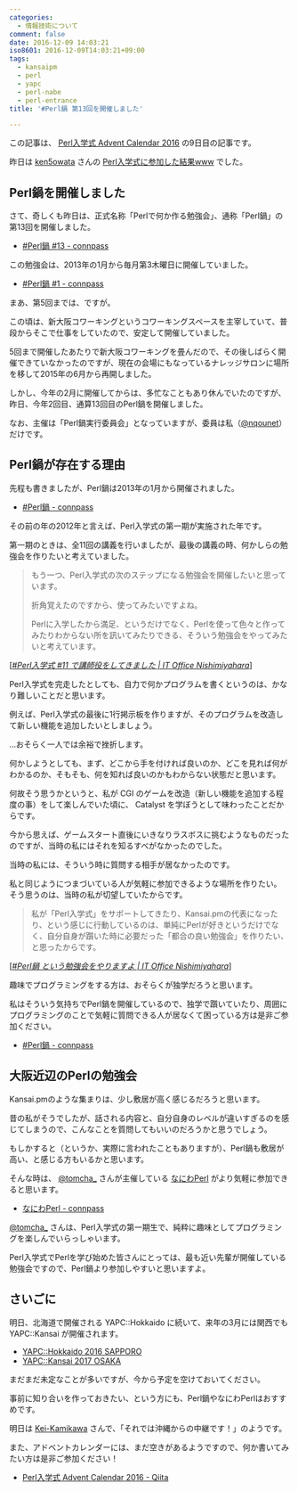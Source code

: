 ```yaml
---
categories:
  - 情報技術について
comment: false
date: 2016-12-09 14:03:21
iso8601: 2016-12-09T14:03:21+09:00
tags:
  - kansaipm
  - perl
  - yapc
  - perl-nabe
  - perl-entrance
title: '#Perl鍋 第13回を開催しました'

---
```


この記事は、 <a href="https://qiita.com/advent-calendar/2016/perl-entrance">Perl入学式 Advent Calendar 2016</a> の9日目の記事です。

昨日は <a href="https://qiita.com/ken5owata">ken5owata</a> さんの <a href="http://ken5owata.hatenablog.com/entry/2016/12/08/012211">Perl入学式に参加した結果www</a>  でした。

<h2>Perl鍋を開催しました</h2>

さて、奇しくも昨日は、正式名称「Perlで何か作る勉強会」、通称「Perl鍋」の第13回を開催しました。

<ul>
<li><a href="https://perlnabe.connpass.com/event/46689/">#Perl鍋 #13 - connpass</a></li>
</ul>

この勉強会は、2013年の1月から毎月第3木曜日に開催していました。

<ul>
<li><a href="https://perlnabe.connpass.com/event/1613/">#Perl鍋 #1 - connpass</a></li>
</ul>

まあ、第5回までは、ですが。

この頃は、新大阪コワーキングというコワーキングスペースを主宰していて、普段からそこで仕事をしていたので、安定して開催していました。

5回まで開催したあたりで新大阪コワーキングを畳んだので、その後しばらく開催できていなかったのですが、現在の会場にもなっているナレッジサロンに場所を移して2015年の6月から再開しました。

しかし、今年の2月に開催してからは、多忙なこともあり休んでいたのですが、昨日、今年2回目、通算13回目のPerl鍋を開催しました。

なお、主催は「Perl鍋実行委員会」となっていますが、委員は私（<a href="https://twitter.com/nqounet">@nqounet</a>）だけです。

<h2>Perl鍋が存在する理由</h2>

先程も書きましたが、Perl鍋は2013年の1月から開催されました。

<ul>
<li><a href="https://perlnabe.connpass.com/">#Perl鍋 - connpass</a></li>
</ul>

その前の年の2012年と言えば、Perl入学式の第一期が実施された年です。

第一期のときは、全11回の講義を行いましたが、最後の講義の時、何かしらの勉強会を作りたいと考えていました。

<blockquote cite="https://www.nqou.net/2012/12/18/143300" title="#Perl入学式 #11 で講師役をしてきました | IT Office Nishimiyahara" class="blockquote">もう一つ、Perl入学式の次のステップになる勉強会を開催したいと思っています。

折角覚えたのですから、使ってみたいですよね。

Perlに入学したから満足、というだけでなく、Perlを使って色々と作ってみたりわからない所を訊いてみたりできる、そういう勉強会をやってみたいと考えています。</blockquote>

<div class="cite">[<cite><a href="https://www.nqou.net/2012/12/18/143300">#Perl入学式 #11 で講師役をしてきました | IT Office Nishimiyahara</a></cite>]</div>

Perl入学式を完走したとしても、自力で何かプログラムを書くというのは、かなり難しいことだと思います。

例えば、Perl入学式の最後に1行掲示板を作りますが、そのプログラムを改造して新しい機能を追加したいとしましょう。

…おそらく一人では余裕で挫折します。

何かしようとしても、まず、どこから手を付ければ良いのか、どこを見れば何がわかるのか、そもそも、何を知れば良いのかもわからない状態だと思います。

何故そう思うかというと、私が CGI のゲームを改造（新しい機能を追加する程度の事）をして楽しんでいた頃に、 Catalyst を学ぼうとして味わったことだからです。

今から思えば、ゲームスタート直後にいきなりラスボスに挑むようなものだったのですが、当時の私にはそれを知るすべがなかったのでした。

当時の私には、そういう時に質問する相手が居なかったのです。

私と同じようにつまづいている人が気軽に参加できるような場所を作りたい。
そう思うのは、当時の私が切望していたからです。

<blockquote cite="https://www.nqou.net/2012/12/25/115900" title="#Perl鍋 という勉強会をやりますよ | IT Office Nishimiyahara" class="blockquote">私が「Perl入学式」をサポートしてきたり、Kansai.pmの代表になったり、という感じに行動しているのは、単純にPerlが好きというだけでなく、自分自身が躓いた時に必要だった「都合の良い勉強会」を作りたい、と思ったからです。</blockquote>

<div class="cite">[<cite><a href="https://www.nqou.net/2012/12/25/115900">#Perl鍋 という勉強会をやりますよ | IT Office Nishimiyahara</a></cite>]</div>

趣味でプログラミングをする方は、おそらくが独学だろうと思います。

私はそういう気持ちでPerl鍋を開催しているので、独学で躓いていたり、周囲にプログラミングのことで気軽に質問できる人が居なくて困っている方は是非ご参加ください。

<ul>
<li><a href="https://perlnabe.connpass.com/">#Perl鍋 - connpass</a></li>
</ul>

<h2>大阪近辺のPerlの勉強会</h2>

Kansai.pmのような集まりは、少し敷居が高く感じるだろうと思います。

昔の私がそうでしたが、話される内容と、自分自身のレベルが違いすぎるのを感じてしまうので、こんなことを質問してもいいのだろうかと思うでしょう。

もしかすると（というか、実際に言われたこともありますが）、Perl鍋も敷居が高い、と感じる方もいるかと思います。

そんな時は、 <a href="http://twitter.com/tomcha_">@tomcha_</a> さんが主催している <a href="https://naniwaperl.connpass.com">なにわPerl</a> がより気軽に参加できると思います。

<ul>
<li><a href="https://naniwaperl.connpass.com/">なにわPerl - connpass</a></li>
</ul>

<a href="http://twitter.com/tomcha_">@tomcha_</a> さんは、Perl入学式の第一期生で、純粋に趣味としてプログラミングを楽しんでいらっしゃいます。

Perl入学式でPerlを学び始めた皆さんにとっては、最も近い先輩が開催している勉強会ですので、Perl鍋より参加しやすいと思いますよ。

<h2>さいごに</h2>

明日、北海道で開催される YAPC::Hokkaido に続いて、来年の3月には関西でもYAPC::Kansai が開催されます。

<ul>
<li><a href="http://yapcjapan.org/2016hokkaido/">YAPC::Hokkaido 2016 SAPPORO</a></li>
<li><a href="http://yapcjapan.org/2017kansai/">YAPC::Kansai 2017 OSAKA</a></li>
</ul>

まだまだ未定なことが多いですが、今から予定を空けておいてください。

事前に知り合いを作っておきたい、という方にも、Perl鍋やなにわPerlはおすすめです。

明日は <a href="https://qiita.com/Kei-Kamikawa">Kei-Kamikawa</a> さんで、「それでは沖縄からの中継です！」のようです。

また、アドベントカレンダーには、まだ空きがあるようですので、何か書いてみたい方は是非ご参加ください！

<ul>
<li><a href="https://qiita.com/advent-calendar/2016/perl-entrance">Perl入学式 Advent Calendar 2016 - Qiita</a></li>
</ul>

